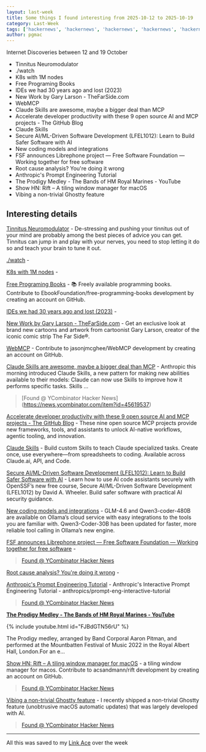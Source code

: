 ```yaml
---
layout: last-week
title: Some things I found interesting from 2025-10-12 to 2025-10-19
category: Last-Week
tags: ['hackernews', 'hackernews', 'hackernews', 'hackernews', 'hackernews', 'comic', 'hackernews', 'ai', 'anthropic', 'claude code', 'llm', 'ai', 'github', 'llm', 'mcp servers', 'open source', 'hackernews', 'application security', 'education', 'open source', 'security', 'software', 'hackernews', 'android', 'free', 'fsf', 'hackernews', 'mobile', 'software', 'hackernews', 'hackernews', 'music', 'hackernews', 'open source', 'software', 'tiling', 'window-manager', 'development', 'hackernews', 'llm']
author: pgmac
---
```


Internet Discoveries between 12 and 19 October

- Tinnitus Neuromodulator
- ./watch
- K8s with 1M nodes
- Free Programing Books
- IDEs we had 30 years ago and lost (2023)
- New Work by Gary Larson - TheFarSide.com
- WebMCP
- Claude Skills are awesome, maybe a bigger deal than MCP
- Accelerate developer productivity with these 9 open source AI and MCP projects - The GitHub Blog
- Claude Skills
- Secure AI/ML-Driven Software Development (LFEL1012): Learn to Build Safer Software with AI
- New coding models and integrations
- FSF announces Librephone project — Free Software Foundation — Working together for free software
- Root cause analysis? You're doing it wrong
- Anthropic's Prompt Engineering Tutorial
- The Prodigy Medley - The Bands of HM Royal Marines - YouTube
- Show HN: Rift – A tiling window manager for macOS
- Vibing a non-trivial Ghostty feature

## Interesting details

<a name="Tinnitus Neuromodulator"></a>[Tinnitus Neuromodulator](https://mynoise.net/NoiseMachines/neuromodulationTonesGenerator.php) - De-stressing and pushing your tinnitus out of your mind are probably among the best pieces of advice you can get. Tinnitus can jump in and play with your nerves, you need to stop letting it do so and teach your brain to tune it out.

<a name="./watch"></a>[./watch](https://dotslashwatch.com/) - &nbsp;

<a name="K8s with 1M nodes"></a>[K8s with 1M nodes](https://bchess.github.io/k8s-1m/) - &nbsp;

<a name="Free Programing Books"></a>[Free Programing Books](https://github.com/EbookFoundation/free-programming-books) - :books: Freely available programming books. Contribute to EbookFoundation/free-programming-books development by creating an account on GitHub.

<a name="IDEs we had 30 years ago and lost (2023)"></a>[IDEs we had 30 years ago and lost (2023)](https://blogsystem5.substack.com/p/the-ides-we-had-30-years-ago-and) - &nbsp;

<a name="New Work by Gary Larson - TheFarSide.com"></a>[New Work by Gary Larson - TheFarSide.com](https://www.thefarside.com/new-stuff) - Get an exclusive look at brand new cartoons and artwork from cartoonist Gary Larson, creator of the iconic comic strip The Far Side®.

<a name="WebMCP"></a>[WebMCP](https://github.com/jasonjmcghee/WebMCP) - Contribute to jasonjmcghee/WebMCP development by creating an account on GitHub.

<a name="Claude Skills are awesome, maybe a bigger deal than MCP"></a>[Claude Skills are awesome, maybe a bigger deal than MCP](https://simonwillison.net/2025/Oct/16/claude-skills/) - Anthropic this morning introduced Claude Skills, a new pattern for making new abilities available to their models: Claude can now use Skills to improve how it performs specific tasks. Skills …

> [Found @ YCombinator Hacker News] (https://news.ycombinator.com/item?id=45619537)

<a name="Accelerate developer productivity with these 9 open source AI and MCP projects - The GitHub Blog"></a>[Accelerate developer productivity with these 9 open source AI and MCP projects - The GitHub Blog](https://github.blog/open-source/accelerate-developer-productivity-with-these-9-open-source-ai-and-mcp-projects/) - These nine open source MCP projects provide new frameworks, tools, and assistants to unlock AI-native workflows, agentic tooling, and innovation.

<a name="Claude Skills"></a>[Claude Skills](https://www.anthropic.com/news/skills) - Build custom Skills to teach Claude specialized tasks. Create once, use everywhere—from spreadsheets to coding. Available across Claude.ai, API, and Code.

<a name="Secure AI/ML-Driven Software Development (LFEL1012): Learn to Build Safer Software with AI"></a>[Secure AI/ML-Driven Software Development (LFEL1012): Learn to Build Safer Software with AI](https://openssf.org/blog/2025/10/16/a-new-course-on-secure-ai-ml-driven-software-development/) - Learn how to use AI code assistants securely with OpenSSF’s new free course, Secure AI/ML-Driven Software Development (LFEL1012) by David A. Wheeler. Build safer software with practical AI security guidance.

<a name="New coding models and integrations"></a>[New coding models and integrations](https://ollama.com/blog/coding-models) - GLM-4.6 and Qwen3-coder-480B are available on Ollama’s cloud service with easy integrations to the tools you are familiar with. Qwen3-Coder-30B has been updated for faster, more reliable tool calling in Ollama’s new engine.

<a name="FSF announces Librephone project — Free Software Foundation — Working together for free software"></a>[FSF announces Librephone project — Free Software Foundation — Working together for free software](https://www.fsf.org/news/librephone-project) - &nbsp;

> [Found @ YCombinator Hacker News](https://news.ycombinator.com/item?id=45586339)

<a name="Root cause analysis? You're doing it wrong"></a>[Root cause analysis? You're doing it wrong](https://entropicthoughts.com/root-cause-analysis-youre-doing-it-wrong) - &nbsp;

<a name="Anthropic's Prompt Engineering Tutorial"></a>[Anthropic's Prompt Engineering Tutorial](https://github.com/anthropics/prompt-eng-interactive-tutorial) - Anthropic's Interactive Prompt Engineering Tutorial - anthropics/prompt-eng-interactive-tutorial

> [Found @ YCombinator Hacker News](https://news.ycombinator.com/item?id=45551260)

<a name="The Prodigy Medley - The Bands of HM Royal Marines - YouTube"></a>**[The Prodigy Medley - The Bands of HM Royal Marines - YouTube](https://youtu.be/FJBdGTN56rU?si=w9K1mweFTm3pjYTN)**

{% include youtube.html id="FJBdGTN56rU" %}

The Prodigy medley, arranged by Band Corporal Aaron Pitman, and performed at the Mountbatten Festival of Music 2022 in the Royal Albert Hall, London.For an e...

<a name="Show HN: Rift – A tiling window manager for macOS"></a>[Show HN: Rift – A tiling window manager for macOS](https://github.com/acsandmann/rift) - a tiling window manager for macos. Contribute to acsandmann/rift development by creating an account on GitHub.

> [Found @ YCombinator Hacker News](https://news.ycombinator.com/item?id=45553995)

<a name="Vibing a non-trivial Ghostty feature"></a>[Vibing a non-trivial Ghostty feature](https://mitchellh.com/writing/non-trivial-vibing) - I recently shipped a non-trivial Ghostty feature (unobtrusive macOS automatic updates) that was largely developed with AI.

> [Found @ YCombinator Hacker News](https://news.ycombinator.com/item?id=45549434)


---

All this was saved to my [Link Ace](https://links.pgmac.net.au/) over the week